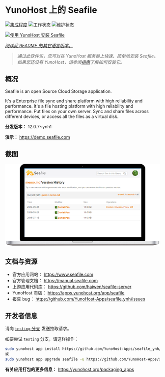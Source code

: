 <!--
注意：此 README 由 <https://github.com/YunoHost/apps/tree/master/tools/readme_generator> 自动生成
请勿手动编辑。
-->

# YunoHost 上的 Seafile

[![集成程度](https://apps.yunohost.org/badge/integration/seafile)](https://ci-apps.yunohost.org/ci/apps/seafile/)
![工作状态](https://apps.yunohost.org/badge/state/seafile)
![维护状态](https://apps.yunohost.org/badge/maintained/seafile)

[![使用 YunoHost 安装 Seafile](https://install-app.yunohost.org/install-with-yunohost.svg)](https://install-app.yunohost.org/?app=seafile)

*[阅读此 README 的其它语言版本。](./ALL_README.md)*

> *通过此软件包，您可以在 YunoHost 服务器上快速、简单地安装 Seafile。*  
> *如果您还没有 YunoHost，请参阅[指南](https://yunohost.org/install)了解如何安装它。*

## 概况

Seafile is an open Source Cloud Storage application.

It's a Enterprise file sync and share platform with high reliability and performance. It's a file hosting platform with high reliability and performance. Put files on your own server. Sync and share files across different devices, or access all the files as a virtual disk.


**分发版本：** 12.0.7~ynh1

**演示：** <https://demo.seafile.com>

## 截图

![Seafile 的截图](./doc/screenshots/screenshot.png)

## 文档与资源

- 官方应用网站： <https://www.seafile.com>
- 官方管理文档： <https://manual.seafile.com>
- 上游应用代码库： <https://github.com/haiwen/seafile-server>
- YunoHost 商店： <https://apps.yunohost.org/app/seafile>
- 报告 bug： <https://github.com/YunoHost-Apps/seafile_ynh/issues>

## 开发者信息

请向 [`testing` 分支](https://github.com/YunoHost-Apps/seafile_ynh/tree/testing) 发送拉取请求。

如要尝试 `testing` 分支，请这样操作：

```bash
sudo yunohost app install https://github.com/YunoHost-Apps/seafile_ynh/tree/testing --debug
或
sudo yunohost app upgrade seafile -u https://github.com/YunoHost-Apps/seafile_ynh/tree/testing --debug
```

**有关应用打包的更多信息：** <https://yunohost.org/packaging_apps>
